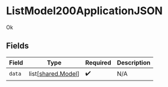 # ListModel200ApplicationJSON

Ok


## Fields

| Field                                                  | Type                                                   | Required                                               | Description                                            |
| ------------------------------------------------------ | ------------------------------------------------------ | ------------------------------------------------------ | ------------------------------------------------------ |
| `data`                                                 | list[[shared.Model](undefined/models/shared/model.md)] | :heavy_check_mark:                                     | N/A                                                    |